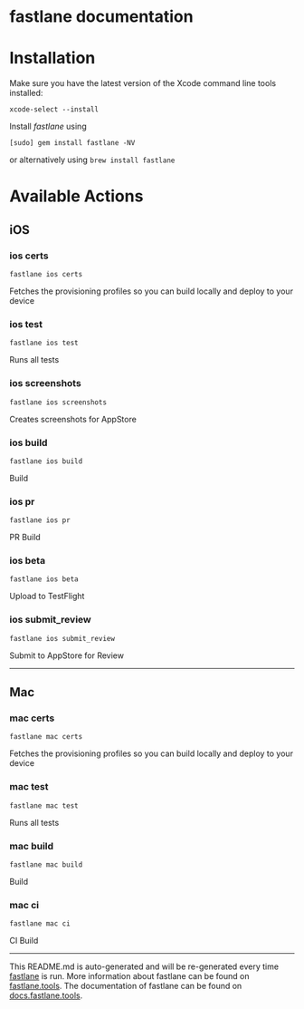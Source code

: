 fastlane documentation
================
# Installation

Make sure you have the latest version of the Xcode command line tools installed:

```
xcode-select --install
```

Install _fastlane_ using
```
[sudo] gem install fastlane -NV
```
or alternatively using `brew install fastlane`

# Available Actions
## iOS
### ios certs
```
fastlane ios certs
```
Fetches the provisioning profiles so you can build locally and deploy to your device
### ios test
```
fastlane ios test
```
Runs all tests
### ios screenshots
```
fastlane ios screenshots
```
Creates screenshots for AppStore
### ios build
```
fastlane ios build
```
Build
### ios pr
```
fastlane ios pr
```
PR Build
### ios beta
```
fastlane ios beta
```
Upload to TestFlight
### ios submit_review
```
fastlane ios submit_review
```
Submit to AppStore for Review

----

## Mac
### mac certs
```
fastlane mac certs
```
Fetches the provisioning profiles so you can build locally and deploy to your device
### mac test
```
fastlane mac test
```
Runs all tests
### mac build
```
fastlane mac build
```
Build
### mac ci
```
fastlane mac ci
```
CI Build

----

This README.md is auto-generated and will be re-generated every time [fastlane](https://fastlane.tools) is run.
More information about fastlane can be found on [fastlane.tools](https://fastlane.tools).
The documentation of fastlane can be found on [docs.fastlane.tools](https://docs.fastlane.tools).
